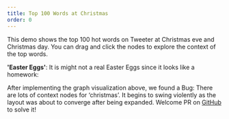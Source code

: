 ```yaml
---
title: Top 100 Words at Christmas
order: 0
---
```


This demo shows the top 100 hot words on Tweeter at Christmas eve and Christmas day. You can drag and click the nodes to explore the context of the top words.

**'Easter Eggs'**: It is might not a real Easter Eggs since it looks like a homework:

After implementing the graph visualization above, we found a Bug: There are lots of context nodes for ‘christmas’. It begins to swing violently as the layout was about to converge after being expanded. Welcome PR on <a href='https://github.com/antvis/G6' target='_blank'>GitHub</a> to solve it!